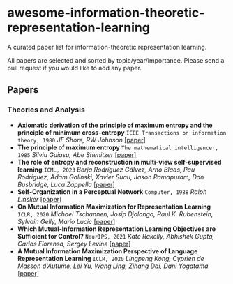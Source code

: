 # awesome-information-theoretic-representation-learning
A curated paper list for information-theoretic representation learning.

All papers are selected and sorted by topic/year/importance. Please send a pull request if you would like to add any paper.

## Papers

### Theories and Analysis
  - **Axiomatic derivation of the principle of maximum entropy and the principle of minimum cross-entropy** `IEEE Transactions on information theory, 1980`
   *JE Shore, RW Johnson* [[paper]](https://ieeexplore.ieee.org/abstract/document/1056144/)
  - **The principle of maximum entropy** `The mathematical intelligencer, 1985`
   *Silviu Guiasu, Abe Shenitzer* [[paper]](https://link.springer.com/article/10.1007/BF03023004)
  - **The role of entropy and reconstruction in multi-view self-supervised learning** `ICML, 2023`
   *Borja Rodrı́guez Gálvez, Arno Blaas, Pau Rodriguez, Adam Golinski, Xavier Suau, Jason Ramapuram, Dan Busbridge, Luca Zappella* [[paper]](https://proceedings.mlr.press/v202/rodri-guez-galvez23a.html)
  - **Self-Organization in a Perceptual Network** `Computer, 1988`
   *Ralph Linsker* [[paper]](https://ieeexplore.ieee.org/document/36)
  - **On Mutual Information Maximization for Representation Learning** `ICLR, 2020`
   *Michael Tschannen, Josip Djolonga, Paul K. Rubenstein, Sylvain Gelly, Mario Lucic* [[paper]](https://openreview.net/forum?id=rkxoh24FPH)
  - **Which Mutual-Information Representation Learning Objectives are Sufficient for Control?** `NeurIPS, 2021`
   *Kate Rakelly, Abhishek Gupta, Carlos Florensa, Sergey Levine* [[paper]](https://proceedings.neurips.cc/paper/2021/hash/dd45045f8c68db9f54e70c67048d32e8-Abstract.html)
  - **A Mutual Information Maximization Perspective of Language Representation Learning** `ICLR, 2020`
   *Lingpeng Kong, Cyprien de Masson d'Autume, Lei Yu, Wang Ling, Zihang Dai, Dani Yogatama* [[paper]](https://openreview.net/forum?id=Syx79eBKwr)

